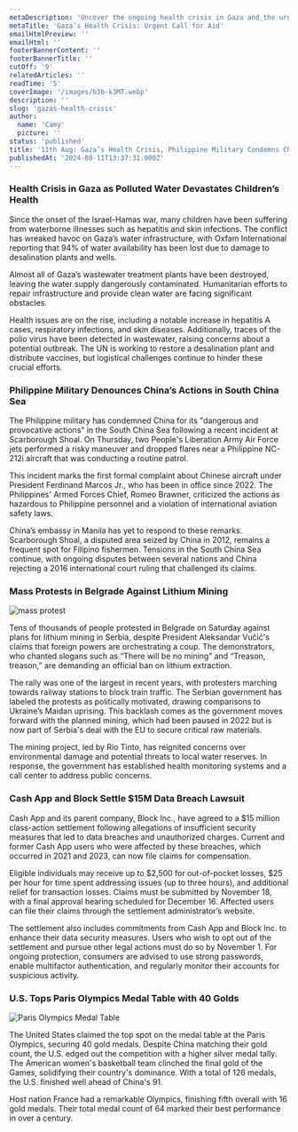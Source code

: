 ```yaml
---
metaDescription: 'Uncover the ongoing health crisis in Gaza and the urgent need for humanitarian aid to address critical issues.'
metaTitle: 'Gaza’s Health Crisis: Urgent Call for Aid'
emailHtmlPreview: ''
emailHtml: ''
footerBannerContent: ''
footerBannerTitle: ''
cutOff: '9'
relatedArticles: ''
readTime: '5'
coverImage: '/images/b3b-k3MT.webp'
description: ''
slug: 'gazas-health-crisis'
author:
  name: 'Camy'
  picture: ''
status: 'published'
title: '11th Aug: Gaza’s Health Crisis, Philippine Military Condemns China'
publishedAt: '2024-08-11T13:37:31.000Z'
---
```


### Health Crisis in Gaza as Polluted Water Devastates Children’s Health

Since the onset of the Israel-Hamas war, many children have been suffering from waterborne illnesses such as hepatitis and skin infections. The conflict has wreaked havoc on Gaza’s water infrastructure, with Oxfam International reporting that 94% of water availability has been lost due to damage to desalination plants and wells.

Almost all of Gaza’s wastewater treatment plants have been destroyed, leaving the water supply dangerously contaminated. Humanitarian efforts to repair infrastructure and provide clean water are facing significant obstacles.

Health issues are on the rise, including a notable increase in hepatitis A cases, respiratory infections, and skin diseases. Additionally, traces of the polio virus have been detected in wastewater, raising concerns about a potential outbreak. The UN is working to restore a desalination plant and distribute vaccines, but logistical challenges continue to hinder these crucial efforts.

### Philippine Military Denounces China’s Actions in South China Sea

The Philippine military has condemned China for its "dangerous and provocative actions" in the South China Sea following a recent incident at Scarborough Shoal. On Thursday, two People's Liberation Army Air Force jets performed a risky maneuver and dropped flares near a Philippine NC-212i aircraft that was conducting a routine patrol.

This incident marks the first formal complaint about Chinese aircraft under President Ferdinand Marcos Jr., who has been in office since 2022. The Philippines' Armed Forces Chief, Romeo Brawner, criticized the actions as hazardous to Philippine personnel and a violation of international aviation safety laws.

China’s embassy in Manila has yet to respond to these remarks. Scarborough Shoal, a disputed area seized by China in 2012, remains a frequent spot for Filipino fishermen. Tensions in the South China Sea continue, with ongoing disputes between several nations and China rejecting a 2016 international court ruling that challenged its claims.

### Mass Protests in Belgrade Against Lithium Mining

![mass protest](/images/11th-aug--gaza-s-health-crisis--philippine-military-condemns-china-g5MD.webp)

Tens of thousands of people protested in Belgrade on Saturday against plans for lithium mining in Serbia, despite President Aleksandar Vučić's claims that foreign powers are orchestrating a coup. The demonstrators, who chanted slogans such as “There will be no mining” and “Treason, treason,” are demanding an official ban on lithium extraction.

The rally was one of the largest in recent years, with protesters marching towards railway stations to block train traffic. The Serbian government has labeled the protests as politically motivated, drawing comparisons to Ukraine’s Maidan uprising. This backlash comes as the government moves forward with the planned mining, which had been paused in 2022 but is now part of Serbia's deal with the EU to secure critical raw materials.

The mining project, led by Rio Tinto, has reignited concerns over environmental damage and potential threats to local water reserves. In response, the government has established health monitoring systems and a call center to address public concerns.

### Cash App and Block Settle $15M Data Breach Lawsuit

Cash App and its parent company, Block Inc., have agreed to a $15 million class-action settlement following allegations of insufficient security measures that led to data breaches and unauthorized charges. Current and former Cash App users who were affected by these breaches, which occurred in 2021 and 2023, can now file claims for compensation.

Eligible individuals may receive up to $2,500 for out-of-pocket losses, $25 per hour for time spent addressing issues (up to three hours), and additional relief for transaction losses. Claims must be submitted by November 18, with a final approval hearing scheduled for December 16. Affected users can file their claims through the settlement administrator’s website.

The settlement also includes commitments from Cash App and Block Inc. to enhance their data security measures. Users who wish to opt out of the settlement and pursue other legal actions must do so by November 1. For ongoing protection, consumers are advised to use strong passwords, enable multifactor authentication, and regularly monitor their accounts for suspicious activity.

### U.S. Tops Paris Olympics Medal Table with 40 Golds

![Paris Olympics Medal Table](/images/b3b-cwOT.webp)

The United States claimed the top spot on the medal table at the Paris Olympics, securing 40 gold medals. Despite China matching their gold count, the U.S. edged out the competition with a higher silver medal tally. The American women's basketball team clinched the final gold of the Games, solidifying their country's dominance. With a total of 126 medals, the U.S. finished well ahead of China's 91.

Host nation France had a remarkable Olympics, finishing fifth overall with 16 gold medals. Their total medal count of 64 marked their best performance in over a century.